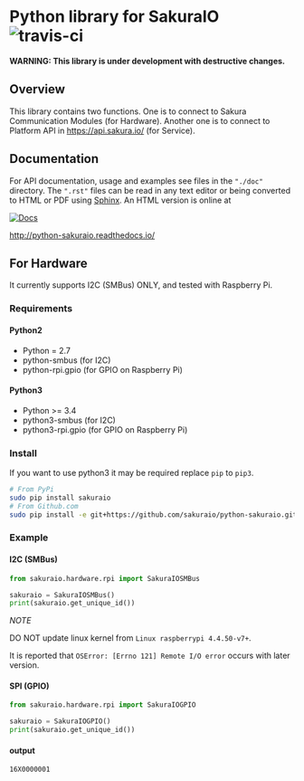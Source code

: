 # Python library for SakuraIO ![travis-ci](https://travis-ci.org/sakuraio/python-sakuraio.svg?branch=master)

**WARNING: This library is under development with destructive changes.**

## Overview

This library contains two functions.
One is to connect to Sakura Communication Modules (for Hardware).
Another one is to connect to Platform API in https://api.sakura.io/ (for Service).


## Documentation

For API documentation, usage and examples see files in the `"./doc"`
directory.  The `".rst"` files can be read in any text editor or being converted to
HTML or PDF using [Sphinx](http://sphinx-doc.org/). An HTML version is online at

[![Docs](https://readthedocs.org/projects/python-sakuraio/badge/?version=latest)](http://python-sakuraio.readthedocs.io/)

http://python-sakuraio.readthedocs.io/


## For Hardware

It currently supports I2C (SMBus) ONLY, and tested with Raspberry Pi.

### Requirements

#### Python2

* Python = 2.7
* python-smbus (for I2C)
* python-rpi.gpio (for GPIO on Raspberry Pi)

#### Python3

* Python >= 3.4
* python3-smbus (for I2C)
* python3-rpi.gpio (for GPIO on Raspberry Pi)

### Install

If you want to use python3 it may be required replace `pip` to `pip3`.

```bash
# From PyPi
sudo pip install sakuraio
# From Github.com
sudo pip install -e git+https://github.com/sakuraio/python-sakuraio.git#egg=sakuraio
```

### Example

#### I2C (SMBus)

```python
from sakuraio.hardware.rpi import SakuraIOSMBus

sakuraio = SakuraIOSMBus()
print(sakuraio.get_unique_id())
```

*NOTE*

DO NOT update linux kernel from `Linux raspberrypi 4.4.50-v7+`.

It is reported that `OSError: [Errno 121] Remote I/O error` occurs with later version.


#### SPI (GPIO)

```python
from sakuraio.hardware.rpi import SakuraIOGPIO

sakuraio = SakuraIOGPIO()
print(sakuraio.get_unique_id())
```


#### output

```
16X0000001
```
